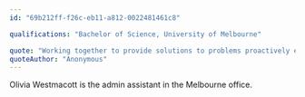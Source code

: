 ```yaml
---
id: "69b212ff-f26c-eb11-a812-0022481461c8"

qualifications: "Bachelor of Science, University of Melbourne"

quote: "Working together to provide solutions to problems proactively every day, for our clients and internally"
quoteAuthor: "Anonymous"
---
```


[Editing your profile]: https://github.com/SSWConsulting/People/wiki/3.-Editing-your-profile

Olivia Westmacott is the admin assistant in the Melbourne office.

